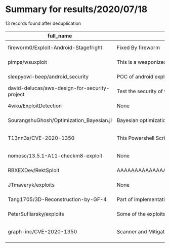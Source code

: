 
# Summary for results/2020/07/18
    
13 records found after deduplication

| full_name | description | html_url | matched_list | matched_count | pushed_at | size | stargazers_count | language | forks_count | vul_ids |
|-----------------------------------------------|------------------------------------------------------------------------------------------------------------------------------------------------------------------------------------------------------------------------------------------------------------------|------------------------------------------------------------------|------------------------------------|-----------------|---------------------------|--------|--------------------|------------|---------------|-------------------|
| fireworm0/Exploit-Android-Stagefright | Fixed By fireworm | https://github.com/fireworm0/Exploit-Android-Stagefright | ['exploit'] | 1 | 2020-07-18 12:44:48+00:00 | 168 | 28 | Python | 45 | [] |
| pimps/wsuxploit | This is a weaponized WSUS exploit | https://github.com/pimps/wsuxploit | ['exploit'] | 1 | 2020-07-18 15:40:09+00:00 | 1459 | 171 | Shell | 42 | [] |
| sleepyowl-beep/android_security | POC of android exploit and android security tools | https://github.com/sleepyowl-beep/android_security | ['exploit'] | 1 | 2020-07-18 08:42:10+00:00 | 36587 | 0 | Python | 0 | [] |
| david-delucas/aws-design-for-security-project | Test the security of the environment by simulating attack scenarios and exploiting cloud configuration vulnerabilities, implement monitoring to identify insecure configurations and malicious activity, harden and secure the environment and Design a DevSecOp | https://github.com/david-delucas/aws-design-for-security-project | ['exploit'] | 1 | 2020-07-18 22:16:04+00:00 | 4756 | 0 | | 0 | [] |
| 4wku/ExploitDetection | None | https://github.com/4wku/ExploitDetection | ['exploit'] | 1 | 2020-07-18 21:08:50+00:00 | 3 | 0 | | 0 | [] |
| SourangshuGhosh/Optimization_Bayesian.jl | Bayesian optimization is a method of finding the maximum of expensive cost functions. Bayesian optimization employs the Bayesian technique of setting a prior over the objective function and combining it with evidence to get a posterior function. This perm | https://github.com/SourangshuGhosh/Optimization_Bayesian.jl | ['exploit'] | 1 | 2020-07-18 14:56:37+00:00 | 31 | 4 | Julia | 0 | [] |
| T13nn3s/CVE-2020-1350 | This Powershell Script is checking if your server is vulnerable for the CVE-2020-1350 Remote Code Execution flaw in the Windows DNS Service | https://github.com/T13nn3s/CVE-2020-1350 | ['cve-2', 'remote code execution'] | 2 | 2020-07-18 06:38:11+00:00 | 10 | 15 | PowerShell | 10 | ['CVE-2020-1350'] |
| nomesc/13.5.1-A11-checkm8-exploit | None | https://github.com/nomesc/13.5.1-A11-checkm8-exploit | ['exploit'] | 1 | 2020-07-18 08:07:02+00:00 | 2692 | 2 | C | 1 | [] |
| RBXEXDev/RektSploit | AAAAAAAAAAAAAAAAAAAAAAAAAAAAAAAAAAAAAAAAAAAAAAAAAAAAAAAAAAAAAAAAAAAAAAAAAAAAAAAAAAAAAAAAAAAAAAAAAAAAAAAAAAAAAAAAAAAAAAAAAAAAAAAAAAAAAAAAAAAAAAAAAAAAAAAAAAAAAAAAAAAAAAAAAAAAAAAAAAAAAAAAAAAAAAAAAAAAAA | https://github.com/RBXEXDev/RektSploit | ['sploit'] | 1 | 2020-07-18 17:32:43+00:00 | 272 | 0 | nan | 0 | [] |
| JTmaveryk/exploits | None | https://github.com/JTmaveryk/exploits | ['exploit'] | 1 | 2020-07-18 03:42:06+00:00 | 34 | 0 | | 0 | [] |
| Tang1705/3D-Reconstruction-by-GF-4 | Part of implementation of paper named Determining Both Surface Position and Orientation in Structured-Light-Based Sensing. Its abstract is Position and orientation profiles are two principal descriptions of shape in space. We describe how a structured ligh | https://github.com/Tang1705/3D-Reconstruction-by-GF-4 | ['exploit'] | 1 | 2020-07-18 09:34:55+00:00 | 313356 | 0 | Python | 1 | [] |
| PeterSufliarsky/exploits | Some of the exploits, which I used for learning | https://github.com/PeterSufliarsky/exploits | ['exploit'] | 1 | 2020-07-18 13:31:16+00:00 | 2 | 0 | Python | 2 | [] |
| graph-inc/CVE-2020-1350 | Scanner and Mitigator for CVE 2020-1350 | https://github.com/graph-inc/CVE-2020-1350 | ['cve-2'] | 1 | 2020-07-18 14:05:55+00:00 | 5 | 3 | PowerShell | 1 | ['CVE-2020-1350'] |
